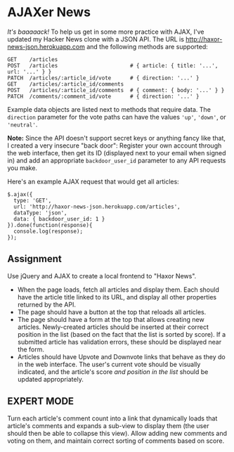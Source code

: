 # AJAXer News

*It's baaaaack!* To help us get in some more practice with AJAX, I've updated my Hacker News clone with a JSON API. The URL is http://haxor-news-json.herokuapp.com and the following methods are supported:

```
GET    /articles
POST   /articles                       # { article: { title: '...', url: '...' } }
PATCH  /articles/:article_id/vote      # { direction: '...' }
GET    /articles/:article_id/comments
POST   /articles/:article_id/comments  # { comment: { body: '...' } }
PATCH  /comments/:comment_id/vote      # { direction: '...' }
```

Example data objects are listed next to methods that require data. The `direction` parameter for the vote paths can have the values `'up'`, `'down'`, or `'neutral'`.

**Note:** Since the API doesn't support secret keys or anything fancy like that, I created a very insecure "back door": Register your own account through the web interface, then get its ID (displayed next to your email when signed in) and add an appropriate `backdoor_user_id` parameter to any API requests you make.

Here's an example AJAX request that would get all articles:

```
$.ajax({
  type: 'GET',
  url: 'http://haxor-news-json.herokuapp.com/articles',
  dataType: 'json',
  data: { backdoor_user_id: 1 }
}).done(function(response){
  console.log(response);
});
```

## Assignment

Use jQuery and AJAX to create a local frontend to "Haxor News".

* When the page loads, fetch all articles and display them. Each should have the article title linked to its URL, and display all other properties returned by the API.
* The page should have a button at the top that reloads all articles.
* The page should have a form at the top that allows creating new articles. Newly-created articles should be inserted at their correct position in the list (based on the fact that the list is sorted by score). If a submitted article has validation errors, these should be displayed near the form.
* Articles should have Upvote and Downvote links that behave as they do in the web interface. The user's current vote should be visually indicated, and the article's score *and position in the list* should be updated appropriately.

## EXPERT MODE

Turn each article's comment count into a link that dynamically loads that article's comments and expands a sub-view to display them (the user should then be able to collapse this view). Allow adding new comments and voting on them, and maintain correct sorting of comments based on score.
